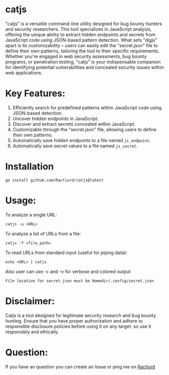 # catjs
"catjs" is a versatile command-line utility designed for bug bounty hunters and security researchers. This tool specializes in JavaScript analysis, offering the unique ability to extract hidden endpoints and secrets from JavaScript code using JSON-based pattern detection. What sets "digjs" apart is its customizability – users can easily edit the "secret.json" file to define their own patterns, tailoring the tool to their specific requirements. Whether you're engaged in web security assessments, bug bounty programs, or penetration testing, "catjs" is your indispensable companion for identifying potential vulnerabilities and concealed security issues within web applications.

# Key Features:

1. Efficiently search for predefined patterns within JavaScript code using JSON-based detection.
2. Uncover hidden endpoints in JavaScript.
3. Discover and extract secrets concealed within JavaScript.
4. Customizable through the "secret.json" file, allowing users to define their own patterns.
5. Automatically save hidden endpoints to a file named `js_endpoint`.
6. Automatically save secret values to a file named `js_secret`.


# Installation

```
go install github.com/Ractiurd/catjs@latest
```

# Usage:

To analyze a single URL:
```
catjs -u <URL>
```

To analyze a list of URLs from a file:
```
catjs -f <file_path>
```

To read URLs from standard input (useful for piping data):
```
echo <URL> | catjs
```

Also user can use -c and -v for verbose and colored output

```
File location for secret.json must be Homedir/.config/secret.json
```

# Disclaimer:

Catjs is a tool designed for legitimate security research and bug bounty hunting. Ensure that you have proper authorization and adhere to responsible disclosure policies before using it on any target. so use it responsibly and ethically.

# Question:
If you have an question you can create an Issue or ping me on [Ractiurd](https://twitter.com/ractiurd)
